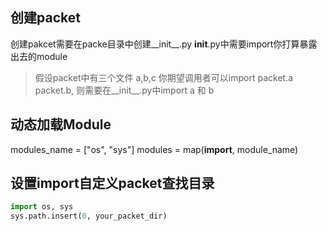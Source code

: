 
## 创建packet

创建pakcet需要在packe目录中创建__init__.py
__init__.py中需要import你打算暴露出去的module

> 假设packet中有三个文件 a,b,c
你期望调用者可以import packet.a packet.b, 则需要在__init__.py中import a 和 b


## 动态加载Module

modules_name = ["os", "sys"]
modules = map(__import__, module_name)


## 设置import自定义packet查找目录

```python
import os, sys
sys.path.insert(0, your_packet_dir)
```

